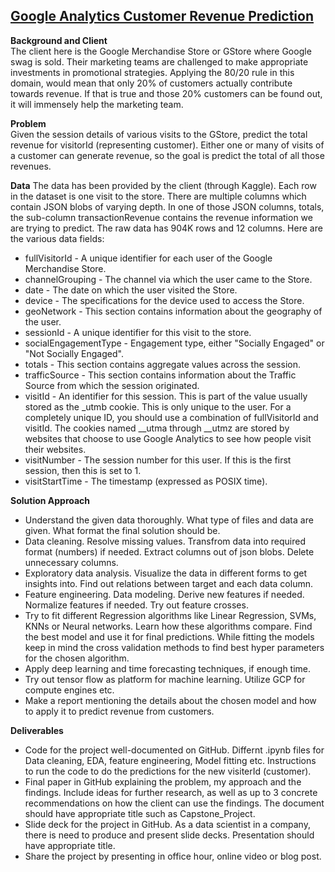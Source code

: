 
## [Google Analytics Customer Revenue Prediction](https://www.kaggle.com/c/ga-customer-revenue-prediction)

**Background and Client**  
The client here is the Google Merchandise Store or GStore where Google swag is sold. Their marketing teams are challenged to make appropriate investments in promotional strategies. Applying the 80/20 rule in this domain, would mean that only 20% of customers actually contribute towards revenue. If that is true and those 20% customers can be found out, it will immensely help the marketing team.

**Problem**  
Given the session details of various visits to the GStore, predict the total revenue for visitorId (representing customer). Either one or many of visits of a customer can generate revenue, so the goal is predict the total of all those revenues.

**Data**
The data has been provided by the client (through Kaggle). Each row in the dataset is one visit to the store. There are multiple columns which contain JSON blobs of varying depth. In one of those JSON columns, totals, the sub-column transactionRevenue contains the revenue information we are trying to predict. The raw data has 904K rows and 12 columns. Here are the various data fields:
  - fullVisitorId - A unique identifier for each user of the Google Merchandise Store.
  - channelGrouping - The channel via which the user came to the Store.
  - date - The date on which the user visited the Store.
  - device - The specifications for the device used to access the Store.
  - geoNetwork - This section contains information about the geography of the user.
  - sessionId - A unique identifier for this visit to the store.
  - socialEngagementType - Engagement type, either "Socially Engaged" or "Not Socially Engaged".
  - totals - This section contains aggregate values across the session.
  - trafficSource - This section contains information about the Traffic Source from which the session originated.
  - visitId - An identifier for this session. This is part of the value usually stored as the _utmb cookie. This is only unique to the user. For a completely unique ID, you should use a combination of fullVisitorId and visitId. The cookies named __utma through __utmz are stored by websites that choose to use Google Analytics to see how people visit their websites.
  - visitNumber - The session number for this user. If this is the first session, then this is set to 1.
  - visitStartTime - The timestamp (expressed as POSIX time).

**Solution Approach**
  - Understand the given data thoroughly. What type of files and data are given. What format the final solution should be.
  - Data cleaning. Resolve missing values. Transfrom data into required format (numbers) if needed. Extract columns out of json blobs. Delete unnecessary columns. 
  - Exploratory data analysis. Visualize the data in different forms to get insights into. Find out relations between target and each data column.
  - Feature engineering. Data modeling. Derive new features if needed. Normalize features if needed. Try out feature crosses.
  - Try to fit different Regression algorithms like Linear Regression, SVMs, KNNs or Neural networks. Learn how these algorithms compare. Find the best model and use it for final predictions. While fitting the models keep in mind the cross validation methods to find best hyper parameters for the chosen algorithm.
  - Apply deep learning and time forecasting techniques, if enough time.
  - Try out tensor flow as platform for machine learning. Utilize GCP for compute engines etc.
  - Make a report mentioning the details about the chosen model and how to apply it to predict revenue from customers.
    
**Deliverables**
  - Code for the project well-documented on GitHub. Differnt .ipynb files for Data cleaning, EDA, feature engineering, Model fitting etc. Instructions to run the code to do the predictions for the new visiterId (customer).
  - Final paper in GitHub explaining the problem, my approach and the findings. Include ideas for further research, as well as up to 3 concrete recommendations on how the client can use the findings. The document should have appropriate title such as Capstone_Project.
  - Slide deck for the project in GitHub. As a data scientist in a company, there is need to produce and present slide decks. Presentation should have appropriate title.
  - Share the project by presenting in office hour, online video or blog post.
    
    
